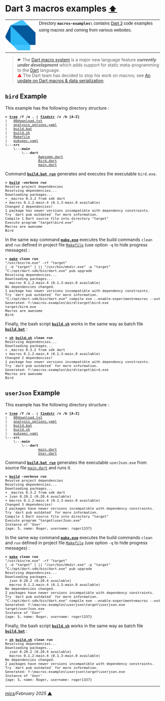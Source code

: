 # <span id="top">Dart 3 macros examples</span> <span style="font-size:90%;">[⬆](../README.md#top)</span>

<table style="font-family:Helvetica;line-height:1.6;">
  <tr>
  <td style="border:0;padding:0 10px 0 0;min-width:100px;">
    <a href="https://dart.dev/" rel="external"><img style="border:0;width:100px;" src="../docs/images/dart-lang.png" width="100" alt="Dart project"/></a>
  </td>
  <td style="border:0;padding:0;vertical-align:text-top;">
    Directory <strong><code>macros-examples\</code></strong> contains <a href="https://dart.dev/" rel="external" title="Dart 3">Dart 3</a> code examples using macros and coming from various websites.
  </td>
  </tr>
</table>

> **&#9755;** The [Dart macro system](https://dart.dev/language/macros) is a major new language feature ***currently under development*** which adds support for static meta-programming to the [Dart] language.<br/>
> <span style="color:red;">⚠</span> The Dart team has decided to stop his work on macros; see [An update on Dart macros & data serialization](https://medium.com/dartlang/an-update-on-dart-macros-data-serialization-06d3037d4f12).

## <span id="bird">`bird` Example</span>

This example has the following directory structure :

<pre style="font-size:80%;">
<b>&gt; <a href="https://learn.microsoft.com/en-us/windows-server/administration/windows-commands/tree" rel="external">tree</a> /f /a . | <a href="https://learn.microsoft.com/en-us/windows-server/administration/windows-commands/findstr" rel="external">findstr</a> /v /b [A-Z]</b>
|   <a href="./bird/00download.txt">00download.txt</a>
|   <a href="./bird/analysis_options.yaml">analysis_options.yaml</a>
|   <a href="./bird/build.bat">build.bat</a>
|   <a href="">build.sh</a>
|   <a href="">Makefile</a>
|   <a href="">pubspec.yaml</a>
\---<b>src</b>
    \---<b>main</b>
        \---<b>dart</b>
                <a href="./bird/src/main/dart/Awesome.dart">Awesome.dart</a>
                <a href="">Bird.dart</a>
                <a href="">main.dart</a>
</pre>

Command [**`build.bat run`**](./bird/build.bat) generates and executes the executable `bird.exe`.

<pre style="font-size:80%;">
<b>&gt; <a href="./bird/build.bat">build</a> -verbose run</b>
Resolve project dependencies
Resolving dependencies...
Downloading packages...
+ _macros 0.3.2 from sdk dart
+ macros 0.1.2-main.4 (0.1.3-main.0 available)
Changed 2 dependencies!
1 package has newer versions incompatible with dependency constraints.
Try `dart pub outdated` for more information.
Compile 1 Dart source file into directory "target"
Execute program "target\bird.exe"
Macros are awesome
Bird
</pre>


In the same way command [**`make.exe`**][make_cli] executes the build commands `clean` and `run` defined in project file [`Makefile`](./userJson/Makefile) (use option `-q` to hide progress messages) :

<pre style="font-size:80%;">
<b>&gt; <a href="https://man7.org/linux/man-pages/man1/make.1.html" rel="external">make</a> clean run</b>
"/usr/bin/rm.exe" -rf "target"
[ -d "target" ] || "/usr/bin/mkdir.exe" -p "target"
"C:/opt/dart-sdk/bin/dart.exe" pub upgrade
Resolving dependencies...
Downloading packages...
  macros 0.1.2-main.4 (0.1.3-main.0 available)
No dependencies changed.
1 package has newer versions incompatible with dependency constraints.
Try `dart pub outdated` for more information.
"C:/opt/dart-sdk/bin/dart.exe" compile exe --enable-experiment=macros --output "F:\macros-examples\bird\target\bird.exe" "F:\macros-examples\bird\src\main\dart\main.dart"
Generated: f:\macros-examples\bird\target\bird.exe
target/bird.exe
Macros are awesome
Bird
</pre>

Finally, the bash script [**`build.sh`**](./bird/build.sh) works in the same way as batch file [**`build.bat`**](./bird/build.bat) :

<pre style="font-size:80%;">
<b>&gt; <a href="https://man7.org/linux/man-pages/man1/sh.1p.html" rel="external">sh</a> <a href="./bird/build.sh">build.sh</a> clean run</b>
Resolving dependencies...
Downloading packages...
+ _macros 0.3.2 from sdk dart
+ macros 0.1.2-main.4 (0.1.3-main.0 available)
Changed 2 dependencies!
1 package has newer versions incompatible with dependency constraints.
Try `dart pub outdated` for more information.
Generated: f:\macros-examples\bird\target\bird.exe
Macros are awesome
Bird
</pre>

## <span id="user_json">`userJson` Example</span>

This example has the following directory structure :

<pre style="font-size:80%;">
<b>&gt; <a href="https://learn.microsoft.com/en-us/windows-server/administration/windows-commands/tree" rel="external">tree</a> /f /a . | <a href="https://learn.microsoft.com/en-us/windows-server/administration/windows-commands/findstr" rel="external">findstr</a> /v /b [A-Z]</b>
|   <a href="./userJson/00download.txt">00download.txt</a>
|   <a href="./userJson/analysis_options.yaml">analysis_options.yaml</a>
|   <a href="./userJson/build.bat">build.bat</a>
|   <a href="./userJson/build.sh">build.sh</a>
|   <a href="./userJson/pubspec.yaml">pubspec.yaml</a>
\---<b>src</b>
    \---<b>main</b>
        \---<b>dart</b>
                <a href="./userJson/src/main/dart/main.dart">main.dart</a>
                <a href="./userJson/src/main/dart/User.dart">User.dart</a>
</pre>

Command [**`build.bat run`**](./userJson/build.bat) generates the executable `userJson.exe` from source file [`main.dart`](./userJson/src/main/dart/main.dart) and runs it.

<pre style="font-size:80%;">
<b>&gt; <a href="./userJson/build.bat">build</a> -verbose run</b>
Resolve project dependencies
Resolving dependencies...
Downloading packages...
+ _macros 0.3.2 from sdk dart
+ json 0.20.2 (0.20.4 available)
+ macros 0.1.2-main.4 (0.1.3-main.0 available)
Changed 3 dependencies!
2 packages have newer versions incompatible with dependency constraints.
Try `dart pub outdated` for more information.
Compile 1 Dart source file into directory "target"
Execute program "target\userJson.exe"
Instance of 'User'
{age: 5, name: Roger, username: roger1337}
</pre>

In the same way command [**`make.exe`**][make_cli] executes the build commands `clean` and `run` defined in project file [`Makefile`](./userJson/Makefile) (use option `-q` to hide progress messages) :

<pre style="font-size:80%;">
<b>&gt; <a href="https://man7.org/linux/man-pages/man1/make.1.html" rel="external">make</a> clean run</b>
"/usr/bin/rm.exe" -rf "target"
[ -d "target" ] || "/usr/bin/mkdir.exe" -p "target"
"C:/opt/dart-sdk/bin/dart.exe" pub upgrade
Resolving dependencies...
Downloading packages...
  json 0.20.2 (0.20.4 available)
  macros 0.1.2-main.4 (0.1.3-main.0 available)
No dependencies changed.
2 packages have newer versions incompatible with dependency constraints.
Try `dart pub outdated` for more information.
"C:/opt/dart-sdk/bin/dart.exe" compile exe --enable-experiment=macros --output "F:\macros-examples\userJson\target\userJson.exe" "F:\macros-examples\userJson\src\main\dart\main.dart"
Generated: f:\macros-examples\userjson\target\userjson.exe
target/userJson.exe
Instance of 'User'
{age: 5, name: Roger, username: roger1337}
</pre>

Finally, the bash script [**`build.sh`**](./userJson/build.sh) works in the same way as batch file [**`build.bat`**](./userJson/build.bat) :

<pre style="font-size:80%;">
<b>&gt; <a href="https://man7.org/linux/man-pages/man1/sh.1p.html" rel="external">sh</a> <a href="./userJson/build.sh">build.sh</a> clean run</b>
Resolving dependencies...
Downloading packages...
  json 0.20.2 (0.20.4 available)
  macros 0.1.2-main.4 (0.1.3-main.0 available)
No dependencies changed.
2 packages have newer versions incompatible with dependency constraints.
Try `dart pub outdated` for more information.
Generated: f:\macros-examples\userjson\target\userjson.exe
Instance of 'User'
{age: 5, name: Roger, username: roger1337}
</pre>

***

*[mics](https://lampwww.epfl.ch/~michelou/)/February 2025* [**&#9650;**](#top)
<span id="bottom">&nbsp;</span>

<!-- link refs -->

[dart]: https://dart.dev
[make_cli]: https://man7.org/linux/man-pages/man1/make.1.html
